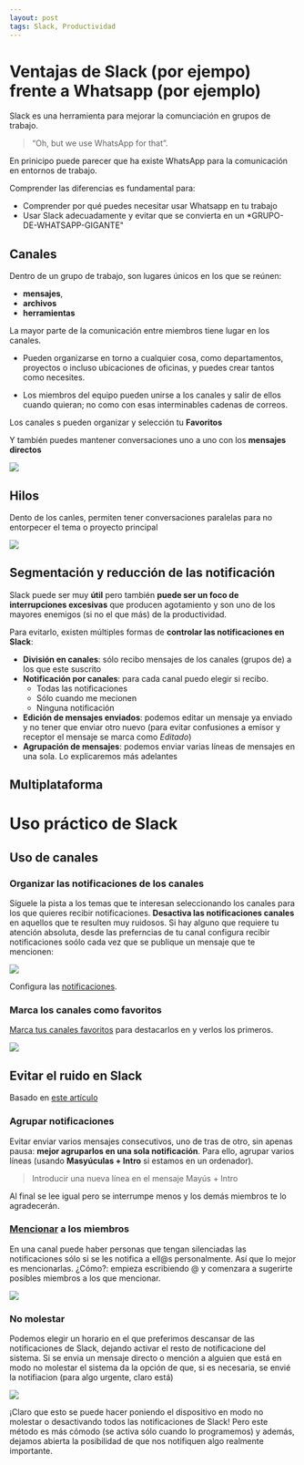 ```yaml
---
layout: post
tags: Slack, Productividad
---
```


<!--RBG: Por favor, hacer observaciones o ediciones-->
<!--RBG:https://blog.rescuetime.com/slack-focus-guide/-->

Ventajas de Slack (por ejempo) frente a Whatsapp (por ejemplo)
===

Slack es una herramienta para mejorar la comunciación en grupos de trabajo.

> “Oh, but we use WhatsApp for that”.

En prinicipo puede parecer que ha existe WhatsApp para la comunicación en entornos de trabajo. 

Comprender las diferencias es fundamental para:

- Comprender por qué puedes necesitar usar Whatsapp en tu trabajo
- Usar Slack adecuadamente y evitar que se convierta en un \*GRUPO-DE-WHATSAPP-GIGANTE"

## Canales

Dentro de un grupo de trabajo, son lugares únicos en los que se reúnen:

  - **mensajes**, 
  - **archivos**
  - **herramientas** 
	  
La mayor parte de la comunicación entre miembros tiene lugar en los canales.

- Pueden organizarse en torno a cualquier cosa, como departamentos, proyectos o incluso ubicaciones de oficinas, y puedes crear tantos como necesites.

- Los miembros del equipo pueden unirse a los canales y salir de ellos cuando quieran; no como con esas interminables cadenas de correos.

Los canales s pueden organizar y selección tu **Favoritos**

Y también puedes mantener conversaciones uno a uno con los **mensajes directos**

![](https://i.imgur.com/cH1mFYS.png)


## Hilos

Dento de los canles, permiten tener conversaciones paralelas para no entorpecer el tema o proyecto principal


![](https://i.imgur.com/wpahaGe.png)


## Segmentación y reducción de las notificación

Slack puede ser muy **útil** pero también **puede ser un foco de interrupciones excesivas** que producen agotamiento y son uno de los mayores enemigos (si no el que más) de la productividad. 

Para evitarlo, existen múltiples formas de **controlar las notificaciones en Slack**:

- **División en canales**: sólo recibo mensajes de los canales (grupos de) a los que este suscrito
- **Notificación por canales**: para cada canal puedo elegir si recibo.
	- Todas las notificaciones
	- Sólo cuando me mecionen
	- Ninguna notificación
- **Edición de mensajes enviados**: podemos editar un mensaje ya enviado y no tener que enviar otro nuevo (para evitar confusiones a emisor y receptor el mensaje se marca como *Editado*)
- **Agrupación de mensajes**: podemos enviar varias líneas de mensajes en una sola. Lo explicaremos más adelantes



## Multiplataforma

Uso práctico de Slack
===


## Uso de canales

### Organizar las notificaciones de los canales

Síguele la pista a los temas que te interesan seleccionando los canales para los que quieres recibir notificaciones. **Desactiva las notificaciones canales** en aquellos que te resulten muy ruidosos. Si hay alguno que requiere tu atención absoluta, desde las preferncias de tu canal configura recibir notificaciones soólo cada vez que se publique un mensaje que te mencionen:

![](https://i.imgur.com/MEx61WT.png)



Configura las [notificaciones](https://get.slack.help/hc/es/articles/201355156#channel-specific-notifications).

### Marca los canales como favoritos

[Marca tus canales favoritos](https://get.slack.help/hc/es/articles/201331016-Using-stars) para destacarlos en y verlos los primeros. 

![](https://i.imgur.com/mIA2gHK.png)


## Evitar el ruido en Slack

Basado en [este artículo](https://get.slack.help/hc/es/articles/218551977-C%C3%B3mo-disminuir-el-ruido-de-fondo-en-Slack)

### Agrupar notificaciones

Evitar enviar varios mensajes consecutivos, uno de tras de otro, sin apenas pausa: **mejor agruparlos en una sola notificación**. Para ello, agrupar varios líneas (usando **Masyúculas + Intro** si estamos en un ordenador).

> Introducir una nueva línea en el mensaje
> Mayús + Intro	



Al final se lee igual pero se interrumpe menos y los demás miembros te lo agradecerán.

### [Mencionar](https://get.slack.help/hc/es/articles/205240127-Mencionar-a-un-miembro) a los miembros

En una canal puede haber personas que tengan silenciadas las notificaciones sólo si se les notifica a ell@s personalmente. Así que lo mejor es mencionarlas. ¿Cómo?: empieza escribiendo @ y comenzara a sugerirte posibles miembros a los que mencionar.

![](https://i.imgur.com/o2ObLbk.png)


### No molestar

Podemos elegir un horario en el que preferimos descansar de las notificaciones de Slack, dejando activar el resto de notificacione del sistema. Si se envia un mensaje directo o mención a alguien que está en modo no molestar el sistema da la opción de que, si es necesaria, se envié la notifiacion (para algo urgente, claro está)

![](https://i.imgur.com/4ZdfXYL.png)

¡Claro que esto se puede hacer poniendo el dispositivo en modo no molestar o desactivando todos las notificaciones de Slack! Pero este método es más cómodo (se activa sólo cuando lo programemos) y además, dejamos abierta la posibilidad de que nos notifiquen algo realmente importante.

